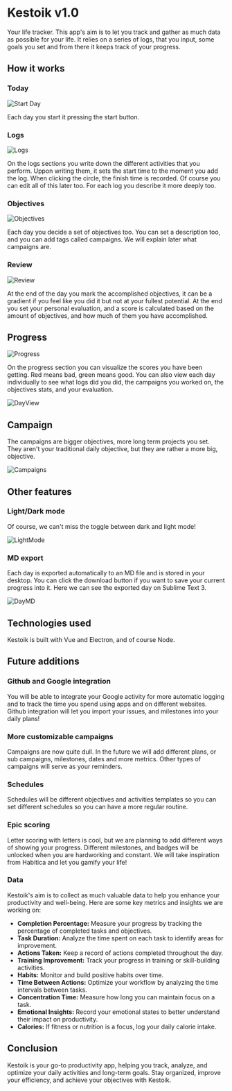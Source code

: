 # Kestoik v1.0

Your life tracker. This app's aim is to let you track and gather as much data as possible for your life. It relies on a series of logs, that you input, some goals you set and from there it keeps track of your progress.

## How it works

### Today

![Start Day](assets/StartDay.png)

Each day you start it pressing the start button.

### Logs

![Logs](assets/Logs.png)

On the logs sections you write down the different activities that you perform. Uppon writing them, it sets the start time to the moment you add the log. When clicking the circle, the finish time is recorded. Of course you can edit all of this later too. For each log you describe it more deeply too.

### Objectives

![Objectives](assets/Objectives.png)

Each day you decide a set of objectives too. You can set a description too, and you can add tags called campaigns. We will explain later what campaigns are.

### Review

![Review](assets/Review.png)

At the end of the day you mark the accomplished objectives, it can be a gradient if you feel like you did it but not at your fullest potential. At the end you set your personal evaluation, and a score is calculated based on the amount of objectives, and how much of them you have accomplished.

## Progress

![Progress](assets/Progress.png)

On the progress section you can visualize the scores you have been getting. Red means bad, green means good. You can also view each day individually to see what logs did you did, the campaigns you worked on, the objectives stats, and your evaluation.

![DayView](assets/DayView.png)

## Campaign

The campaigns are bigger objectives, more long term projects you set. They aren't your traditional daily objective, but they are rather a more big, objective.

![Campaigns](assets/Campaigns.png)

## Other features

### Light/Dark mode

Of course, we can't miss the toggle between dark and light mode!

![LightMode](assets/Lightmode.png)

### MD export

Each day is exported automatically to an MD file and is stored in your desktop. You can click the download button if you want to save your current progress into it.
Here we can see the exported day on Sublime Text 3.

![DayMD](assets/DayMD.png)

## Technologies used

Kestoik is built with Vue and Electron, and of course Node. 

## Future additions

### Github and Google integration

You will be able to integrate your Google activity for more automatic logging and to track the time you spend using apps and on different websites. Github integration will let you import your issues, and milestones into your daily plans!

### More customizable campaigns

Campaigns are now quite dull. In the future we will add different plans, or sub campaigns, milestones, dates and more metrics. Other types of campaigns will serve as your reminders.

###  Schedules

Schedules will be different objectives and activities templates so you can set different schedules so you can have a more regular routine.

### Epic scoring

Letter scoring with letters is cool, but we are planning to add different ways of showing your progress. Different milestones, and badges will be unlocked when you are hardworking and constant. We will take inspiration from Habitica and let you gamify your life!

### Data

Kestoik's aim is to collect as much valuable data to help you enhance your productivity and well-being. Here are some key metrics and insights we are working on:

- **Completion Percentage:** Measure your progress by tracking the percentage of completed tasks and objectives.
- **Task Duration:** Analyze the time spent on each task to identify areas for improvement.
- **Actions Taken:** Keep a record of actions completed throughout the day.
- **Training Improvement:** Track your progress in training or skill-building activities.
- **Habits:** Monitor and build positive habits over time.
- **Time Between Actions:** Optimize your workflow by analyzing the time intervals between tasks.
- **Concentration Time:** Measure how long you can maintain focus on a task.
- **Emotional Insights:** Record your emotional states to better understand their impact on productivity.
- **Calories:** If fitness or nutrition is a focus, log your daily calorie intake.

## Conclusion

Kestoik is your go-to productivity app, helping you track, analyze, and optimize your daily activities and long-term goals. Stay organized, improve your efficiency, and achieve your objectives with Kestoik.
